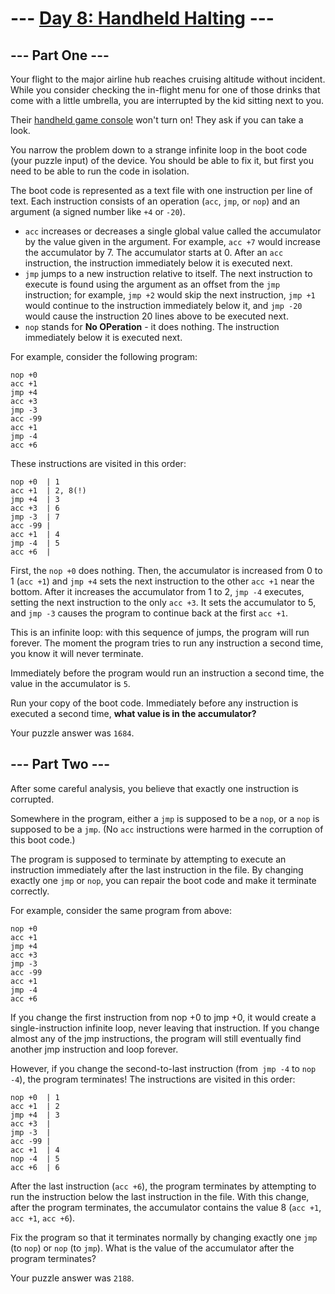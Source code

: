 # --- [Day 8: Handheld Halting](https://adventofcode.com/2020/day/8) ---
## --- Part One ---
Your flight to the major airline hub reaches cruising altitude without incident. While you consider checking the in-flight menu for one of those drinks that come with a little umbrella, you are interrupted by the kid sitting next to you.

Their [handheld game console](https://en.wikipedia.org/wiki/Handheld_game_console) won't turn on! They ask if you can take a look.

You narrow the problem down to a strange infinite loop in the boot code (your puzzle input) of the device. You should be able to fix it, but first you need to be able to run the code in isolation.

The boot code is represented as a text file with one instruction per line of text. Each instruction consists of an operation (```acc```, ```jmp```, or ```nop```) and an argument (a signed number like ```+4``` or ```-20```).

- ```acc``` increases or decreases a single global value called the accumulator by the value given in the argument. For example, ```acc +7``` would increase the accumulator by 7. The accumulator starts at 0. After an ```acc``` instruction, the instruction immediately below it is executed next.
- ```jmp``` jumps to a new instruction relative to itself. The next instruction to execute is found using the argument as an offset from the ```jmp``` instruction; for example, ```jmp +2``` would skip the next instruction, ```jmp +1``` would continue to the instruction immediately below it, and ```jmp -20``` would cause the instruction 20 lines above to be executed next.
- ```nop``` stands for **No OPeration** - it does nothing. The instruction immediately below it is executed next.

For example, consider the following program:
```
nop +0
acc +1
jmp +4
acc +3
jmp -3
acc -99
acc +1
jmp -4
acc +6
```

These instructions are visited in this order:
```
nop +0  | 1
acc +1  | 2, 8(!)
jmp +4  | 3
acc +3  | 6
jmp -3  | 7
acc -99 |
acc +1  | 4
jmp -4  | 5
acc +6  |
```
First, the ```nop +0``` does nothing. Then, the accumulator is increased from 0 to 1 (```acc +1```) and ```jmp +4``` sets the next instruction to the other ```acc +1``` near the bottom. After it increases the accumulator from 1 to 2, ```jmp -4``` executes, setting the next instruction to the only ```acc +3```. It sets the accumulator to 5, and ```jmp -3``` causes the program to continue back at the first ```acc +1```.

This is an infinite loop: with this sequence of jumps, the program will run forever. The moment the program tries to run any instruction a second time, you know it will never terminate.

Immediately before the program would run an instruction a second time, the value in the accumulator is ```5```.

Run your copy of the boot code. Immediately before any instruction is executed a second time, **what value is in the accumulator?**

Your puzzle answer was ```1684```.

## --- Part Two ---
After some careful analysis, you believe that exactly one instruction is corrupted.

Somewhere in the program, either a ```jmp``` is supposed to be a ```nop```, or a ```nop``` is supposed to be a ```jmp```. (No ```acc``` instructions were harmed in the corruption of this boot code.)

The program is supposed to terminate by attempting to execute an instruction immediately after the last instruction in the file. By changing exactly one ```jmp``` or ```nop```, you can repair the boot code and make it terminate correctly.

For example, consider the same program from above:

```
nop +0
acc +1
jmp +4
acc +3
jmp -3
acc -99
acc +1
jmp -4
acc +6
```
If you change the first instruction from nop +0 to jmp +0, it would create a single-instruction infinite loop, never leaving that instruction. If you change almost any of the jmp instructions, the program will still eventually find another jmp instruction and loop forever.

However, if you change the second-to-last instruction (from``` jmp -4``` to ```nop -4```), the program terminates! The instructions are visited in this order:
```
nop +0  | 1
acc +1  | 2
jmp +4  | 3
acc +3  |
jmp -3  |
acc -99 |
acc +1  | 4
nop -4  | 5
acc +6  | 6
```
After the last instruction (```acc +6```), the program terminates by attempting to run the instruction below the last instruction in the file. With this change, after the program terminates, the accumulator contains the value 8 (```acc +1```, ```acc +1```, ```acc +6```).

Fix the program so that it terminates normally by changing exactly one ```jmp``` (to ```nop```) or ```nop``` (to ```jmp```). What is the value of the accumulator after the program terminates?

Your puzzle answer was ```2188```.

